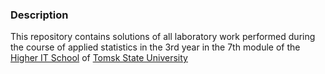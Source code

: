 ### Description

This repository contains solutions of all laboratory work performed during the course of applied statistics in the 3rd year in the 7th module of the [Higher IT School](https://hits.university/en) of [Tomsk State University](https://en.tsu.ru/)

